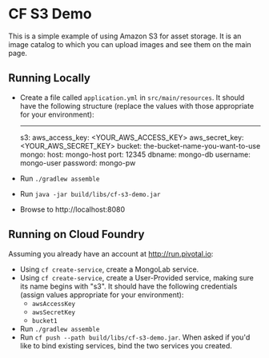# CF S3 Demo

This is a simple example of using Amazon S3 for asset storage. It is an image catalog to which you can upload images and see them on the main page.

## Running Locally

* Create a file called `application.yml` in `src/main/resources`. It should have the following structure (replace the values with those appropriate for your environment):

     ---
     s3:
       aws_access_key: <YOUR_AWS_ACCESS_KEY>
       aws_secret_key: <YOUR_AWS_SECRET_KEY>
       bucket: the-bucket-name-you-want-to-use
     mongo:
       host: mongo-host
       port: 12345
       dbname: mongo-db
       username: mongo-user
       password: mongo-pw

* Run `./gradlew assemble`
* Run `java -jar build/libs/cf-s3-demo.jar`
* Browse to http://localhost:8080

## Running on Cloud Foundry

Assuming you already have an account at http://run.pivotal.io:

* Using `cf create-service`, create a MongoLab service.
* Using `cf create-service`, create a User-Provided service, making sure its name begins with "s3". It should have the following credentials (assign values appropriate for your environment):
    * `awsAccessKey`
    * `awsSecretKey`
    * `bucket1`
* Run `./gradlew assemble`
* Run `cf push --path build/libs/cf-s3-demo.jar`. When asked if you'd like to bind existing services, bind the two services you created.



